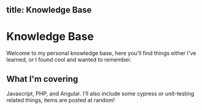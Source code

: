 title: Knowledge Base
---
# Knowledge Base

Welcome to my personal knowledge base, here you'll find things either I've learned, or I found cool and wanted to remember.

## What I'm covering

Javascript, PHP, and Angular. I'll also include some cypress or unit-testing related things, items are posted at random!